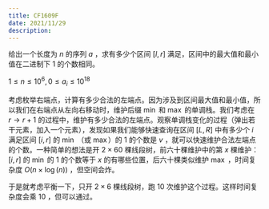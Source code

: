 ```yaml
---
title: CF1609F
date: 2021/11/29 
description: 　
---
```


给出一个长度为 $n$ 的序列 $a$ ，求有多少个区间 $[l,r]$ 满足，区间中的最大值和最小值在二进制下 $1$ 的个数相同。

$1\leq n\leq 10^6,0\leq a_i\leq 10^{18}$

考虑枚举右端点，计算有多少合法的左端点。因为涉及到区间最大值和最小值，所以我们在右端点从左向右移动时，维护后缀 $\min$ 和 $\max$ 的单调栈。我们考虑在 $r\rightarrow r+1$ 的过程中，维护有多少合法的左端点。观察单调栈变化的过程（弹出若干元素，加入一个元素），发现如果我们能够快速查询在区间 $[L,R]$ 中有多少个 $i$ 满足区间 $[i,r]$ 的 $\min$ （或 $\max$）的 $1$ 的个数是 $v$ ，就可以快速维护合法左端点的个数。一种简单的想法是开 $2\times 60$ 棵线段树，前六十棵维护中的第 $x$ 棵维护： $[i,r]$ 的 $\min$ 的 $1$ 的个数等于 $x$ 的有哪些位置，后六十棵类似维护 $\max$ ，时间复杂度 $O(n\times \log(n))$ ，但空间会炸。

于是就考虑平衡一下，只开 $2\times 6$ 棵线段树，跑 $10$ 次维护这个过程。这样时间复杂度会乘 $10$ ，但可以通过。
